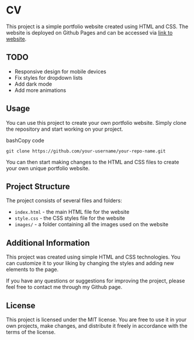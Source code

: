 # CV

This project is a simple portfolio website created using HTML and CSS. The website is deployed on Github Pages and can be accessed via [link to website](https://vffv2000.github.io/CV/).

## TODO
- Responsive design for mobile devices
- Fix styles for dropdown lists
- Add dark mode
- Add more animations

## Usage

You can use this project to create your own portfolio website. Simply clone the repository and start working on your project.

bashCopy code

`git clone https://github.com/your-username/your-repo-name.git` 

You can then start making changes to the HTML and CSS files to create your own unique portfolio website.

## Project Structure

The project consists of several files and folders:

-   `index.html` - the main HTML file for the website
-   `style.css` - the CSS styles file for the website
-   `images/` - a folder containing all the images used on the website

## Additional Information

This project was created using simple HTML and CSS technologies. You can customize it to your liking by changing the styles and adding new elements to the page.

If you have any questions or suggestions for improving the project, please feel free to contact me through my Github page.

## License

This project is licensed under the MIT license. You are free to use it in your own projects, make changes, and distribute it freely in accordance with the terms of the license.
